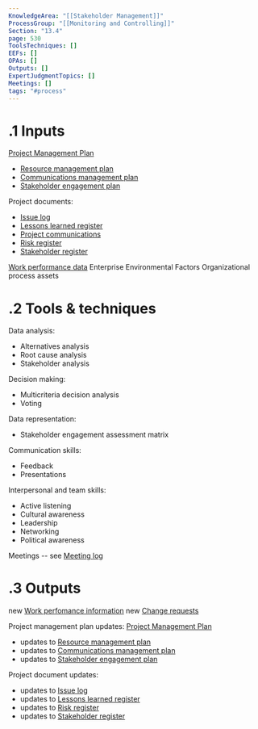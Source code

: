 ```yaml
---
KnowledgeArea: "[[Stakeholder Management]]"
ProcessGroup: "[[Monitoring and Controlling]]"
Section: "13.4"
page: 530
ToolsTechniques: []
EEFs: []
OPAs: []
Outputs: []
ExpertJudgmentTopics: []
Meetings: []
tags: "#process"
---
```

# .1 Inputs
[Project Management Plan](Project%20Management%20Plan.md)
* [Resource management plan](Resource%20management%20plan.md)
* [Communications management plan](Communications%20management%20plan.md)
* [Stakeholder engagement plan](Stakeholder%20engagement%20plan.md)

Project documents:
* [Issue log](Issue%20log.md)
* [Lessons learned register](Lessons%20learned%20register.md)
* [Project communications](Project%20communications.md)
* [Risk register](Risk%20register.md)
* [Stakeholder register](Stakeholder%20register.md)

[Work performance data](Work%20performance%20data.md)
Enterprise Environmental Factors
Organizational process assets

# .2 Tools & techniques
Data analysis:
* Alternatives analysis
* Root cause analysis
* Stakeholder analysis

Decision making:
* Multicriteria decision analysis
* Voting

Data representation:
* Stakeholder engagement assessment matrix

Communication skills:
* Feedback
* Presentations

Interpersonal and team skills:
* Active listening
* Cultural awareness
* Leadership
* Networking
* Political awareness

Meetings -- see [Meeting log](Meeting%20log.md)

# .3 Outputs
new [Work perfomance information](Work%20perfomance%20information.md)
new [Change requests](Change%20requests.md)

Project management plan updates: [Project Management Plan](Project%20Management%20Plan.md)
* updates to [Resource management plan](Resource%20management%20plan.md)
* updates to [Communications management plan](Communications%20management%20plan.md)
* updates to [Stakeholder engagement plan](Stakeholder%20engagement%20plan.md)

Project document updates:
* updates to [Issue log](Issue%20log.md)
* updates to [Lessons learned register](Lessons%20learned%20register.md)
* updates to [Risk register](Risk%20register.md)
* updates to [Stakeholder register](Stakeholder%20register.md)

